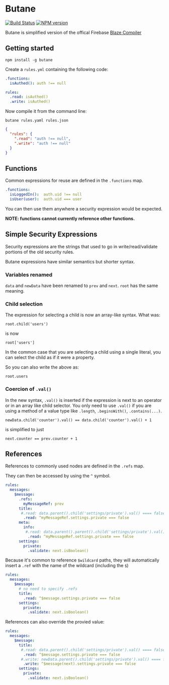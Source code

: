 # Butane

[![Build Status][travis-image]][travis-url]
[![NPM version][npm-image]][npm-url]

Butane is simplified version of the offical Firebase
[Blaze Compiler](https://github.com/firebase/blaze_compiler)

##  Getting started

```
npm install -g butane
```

Create a `rules.yml` containing the following code:

```yaml
.functions:
  isAuthed(): auth !== null

rules:
  .read: isAuthed()
  .write: isAuthed()
```

Now compile it from the command line:

```
butane rules.yaml rules.json
```

```json
{
  "rules": {
    ".read": "auth !== null",
    ".write": "auth !== null"
  }
}
```

## Functions

Common expressions for reuse are defined in the `.functions` map.

```yaml
.functions:
  isLoggedIn():  auth.uid !== null
  isUser(user):  auth.uid === user
```

You can then use them anywhere a security expression would be expected.

**NOTE: functions cannot currently reference other functions.**

## Simple Security Expressions

Security expressions are the strings that used to go in write/read/validate
portions of the old security rules.

Butane expressions have similar semantics but shorter syntax.

### Variables renamed

`data` and `newData` have been renamed to `prev` and `next`. `root` has
the same meaning.

### Child selection

The expression for selecting a child is now an array-like syntax. What was:

```
root.child('users')
```

is now

```
root['users']
```

In the common case that you are selecting a child using a single literal,
you can select the child as if it were a property.

So you can also write the above as:

```
root.users
```

### Coercion of `.val()`

In the new syntax, `.val()` is inserted if the expression is next to an operator
or in an array like child selector. You only need to use `.val()` if you
are using a method of a value type like `.length`, `.beginsWith()`, `.contains(...)`.

```
newData.child('counter').val() == data.child('counter').val() + 1
```
is simplified to just
```
next.counter == prev.counter + 1
```

## References

References to commonly used nodes are defined in the `.refs` map.

They can then be accessed by using the `^` symbol.

```yaml
rules:
  messages:
    $message:
      .refs:
        myMessageRef: prev
      title:
       #.read: data.parent().child('settings/private').val() ==== false
        .read: ^myMessageRef.settings.private === false
      meta:
        info:
         #.read: data.parent().parent().child('settings/private').val() ==== false
          .read: ^myMessageRef.settings.private === false
      settings:
        private:
          .validate: next.isBoolean()
```

Because it's common to reference `$wildcard` paths, they will automatically
insert a `.ref` with the name of the wildcard (including the `$`)

```yaml
rules:
  messages:
    $message:
      # no need to specify .refs
      title:
        .read: ^$message.settings.private === false
      settings:
        private:
          .validate: next.isBoolean()
```

References can also override the provied value:

```yaml
rules:
  messages:
    $message:
      title:
       #.read: data.parent().child('settings/private').val() ==== false
        .read: ^$message.settings.private === false
       #.write: newData.parent().child('settings/private').val() ==== false
        .write: ^$message(next).settings.private === false
      settings:
        private:
          .validate: next.isBoolean()
```

[npm-url]: https://npmjs.org/package/butane
[npm-image]: http://img.shields.io/npm/v/butane.svg

[travis-url]: https://travis-ci.org/aputinski/butane
[travis-image]: http://img.shields.io/travis/aputinski/butane.svg
